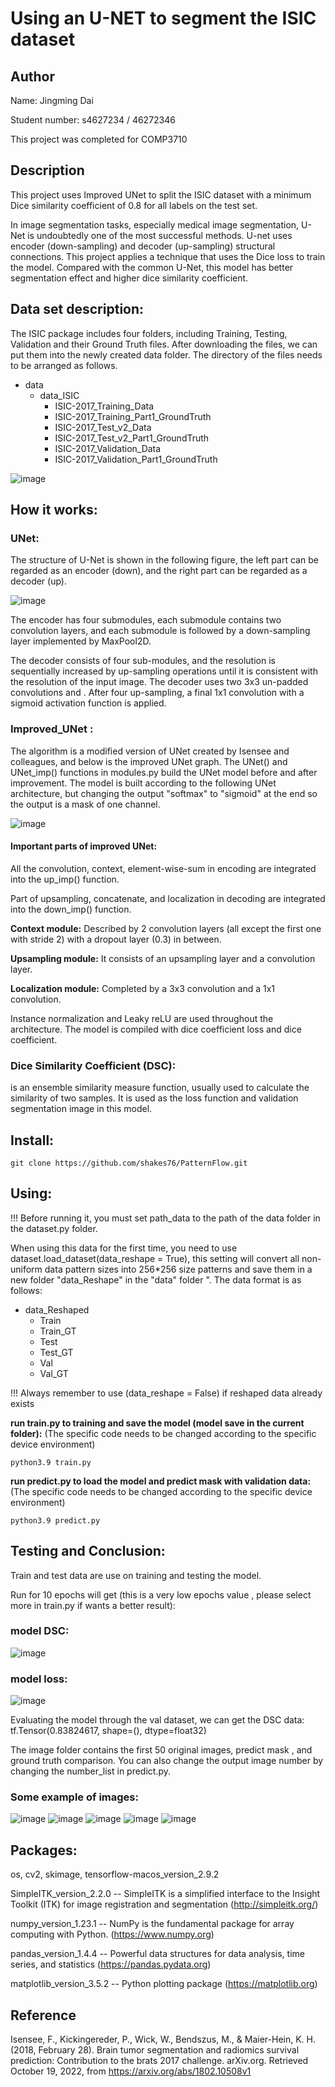 
# Using an U-NET to segment the ISIC dataset


## Author
Name: Jingming Dai 

Student number: s4627234 / 46272346

This project was completed for COMP3710



## Description
This project uses Improved UNet to split the ISIC dataset with a minimum Dice similarity coefficient of 0.8 for all labels on the test set. 

In image segmentation tasks, especially medical image segmentation, U-Net is undoubtedly one of the most successful methods. U-net uses encoder (down-sampling) and decoder (up-sampling) structural connections. This project applies a technique that uses the Dice loss to train the model. Compared with the common U-Net, this model has better segmentation effect and higher dice similarity coefficient.


## Data set description:
The ISIC package includes four folders, including Training, Testing, Validation and their Ground Truth files. After downloading the files, we can put them into the newly created data folder. The directory of the files needs to be arranged as follows.

* data
    * data_ISIC
        * ISIC-2017_Training_Data
        * ISIC-2017_Training_Part1_GroundTruth
        * ISIC-2017_Test_v2_Data
        * ISIC-2017_Test_v2_Part1_GroundTruth
        * ISIC-2017_Validation_Data
        * ISIC-2017_Validation_Part1_GroundTruth

![image](./images/data_image_example.png)


## How it works:

### UNet:
The structure of U-Net is shown in the following figure, the left part can be regarded as an encoder (down), and the right part can be regarded as a decoder (up).

![image](./images/UNet.png)

The encoder has four submodules, each submodule contains two convolution layers, and each submodule is followed by a down-sampling layer implemented by MaxPool2D. 

The decoder consists of four sub-modules, and the resolution is sequentially increased by up-sampling operations until it is consistent with the resolution of the input image. The decoder uses two 3x3 un-padded convolutions and . After four up-sampling, a final 1x1 convolution with a sigmoid activation function is applied.


### Improved_UNet : 
The algorithm is a modified version of UNet created by Isensee and colleagues, and below is the improved UNet graph. The UNet() and UNet_imp() functions in modules.py build the UNet model before and after improvement. The model is built according to the following UNet architecture, but changing the output "softmax" to "sigmoid" at the end so the output is a mask of one channel.

![image](./images/model_imp.png)

#### Important parts of improved UNet:

All the convolution, context, element-wise-sum in encoding are integrated into the up_imp() function.

Part of upsampling, concatenate, and localization in decoding are integrated into the down_imp() function.

__Context module:__
Described by 2 convolution layers (all except the first one with stride 2) with a dropout layer (0.3) in between.

__Upsampling module:__
It consists of an upsampling layer and a convolution layer.

__Localization module:__
Completed by a 3x3 convolution and a 1x1 convolution.

Instance normalization and Leaky reLU are used throughout the architecture. The model is compiled with dice coefficient loss and dice coefficient.


### Dice Similarity Coefficient (DSC):
is an ensemble similarity measure function, usually used to calculate the similarity of two samples. It is used as the loss function and validation segmentation image in this model.


## Install: 
``` 
git clone https://github.com/shakes76/PatternFlow.git 
```


## Using: 
!!! Before running it, you must set path_data to the path of the data folder in the dataset.py folder.

When using this data for the first time, you need to use dataset.load_dataset(data_reshape = True), this setting will convert all non-uniform data pattern sizes into 256*256 size patterns and save them in a new folder "data_Reshape" in the "data" folder ". The data format is as follows:

* data_Reshaped
    * Train
    * Train_GT
    * Test
    * Test_GT
    * Val
    * Val_GT

!!! Always remember to use (data_reshape = False) if reshaped data already exists

__run train.py to training and save the model (model save in the current folder):__
(The specific code needs to be changed according to the specific device environment)
```
python3.9 train.py
```

__run predict.py to load the model and predict mask with validation data:__
(The specific code needs to be changed according to the specific device environment)
```
python3.9 predict.py
```

## Testing and Conclusion: 
Train and test data are use on training and testing the model.

Run for 10 epochs will get (this is a very low epochs value
, please select more in train.py if wants a better result):

### model DSC:

![image](./images/DSC.png)


### model loss:

![image](./images/loss.png)


Evaluating the model through the val dataset, we can get the DSC data:
tf.Tensor(0.83824617, shape=(), dtype=float32)

The image folder contains the first 50 original images, predict mask , and ground truth comparison. You can also change the output image number by changing the number_list in predict.py.

### Some example of images:
![image](./images/output0.png)
![image](./images/output5.png)
![image](./images/output10.png)
![image](./images/output13.png)
![image](./images/output37.png)



## Packages:
os, cv2, skimage, tensorflow-macos_version_2.9.2

SimpleITK_version_2.2.0
-- SimpleITK is a simplified interface to the Insight Toolkit (ITK) for image registration and segmentation
(http://simpleitk.org/)

numpy_version_1.23.1
-- NumPy is the fundamental package for array computing with Python.
(https://www.numpy.org)

pandas_version_1.4.4
-- Powerful data structures for data analysis, time series, and statistics
(https://pandas.pydata.org)

matplotlib_version_3.5.2
-- Python plotting package
(https://matplotlib.org)


## Reference

Isensee, F., Kickingereder, P., Wick, W., Bendszus, M., &amp; Maier-Hein, K. H. (2018, February 28). Brain tumor segmentation and radiomics survival prediction: Contribution to the brats 2017 challenge. arXiv.org. Retrieved October 19, 2022, from https://arxiv.org/abs/1802.10508v1 